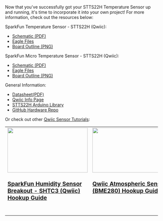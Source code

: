 Now that you've successfully got your STTS22H Temperature Sensor up and running, it's time to incorporate it into your own project! For more information, check out the resources below:

SparkFun Temperature Sensor - STTS22H (Qwiic):


* [Schematic (PDF)](\assets\BoardFiles\21262-SparkFun_Temperature_Sensor-STTS22H-EagleFiles.zip)
* [Eagle Files](\assets\BoardFiles\21262-SparkFun_Temperature_Sensor-STTS22H-EagleFiles.zip)
* [Board Outline (PNG)](\assets\imgs\21262-SparkFun_Temperature_Sensor-STTS22H-BoardOutline.png)



SparkFun Micro Temperature Sensor - STTS22H (Qwiic):

* [Schematic (PDF)](\assets\BoardFiles\SparkFun_Micro_Temperature_Sensor-STTS22H-Schematic.pdf)
* [Eagle Files](\assets\BoardFiles\21273-SparkFun_Micro_Temperature_Sensor-STTS22H-EagleFiles.zip)
* [Board Outline (PNG)](\assets\imgs\21273-SparkFun_Micro_Temperature_Sensor-STTS22H-BoardOutline.png)
 

General Information: 

* [Datasheet(PDF)](\assets\imgs\STTS22h-Datasheet.pdf)
* [Qwiic Info Page](https://www.sparkfun.com/qwiic)
* [STTS22H Arduino Library](https://github.com/sparkfun/SparkFun_STTS22H_Arduino_Library)
* [GitHub Hardware Repo](https://github.com/sparkfun/SparkFun_Temperature_Sensor-STTS22H)
 
Or check out other [Qwiic Sensor Tutorials](https://learn.sparkfun.com/tutorials/tags/qwiic):

<table style="border-style:none">
    <tr>
        <td style="vertical-align: text-top;" width="264px">
            <a href="https://learn.sparkfun.com/tutorials/sparkfun-humidity-sensor-breakout---shtc3-qwiic-hookup-guide">
            <div style="text-align: center"><img src="https://cdn.sparkfun.com/assets/learn_tutorials/1/1/6/9/16467-SparkFun_Humidity_Sensor_Breakout_-_SHTC3__Qwiic_-01.jpg" style="width:264px; height:148px; object-fit:contain;"></div>
            <h3 style="vertical-align: left">SparkFun Humidity Sensor Breakout - SHTC3 (Qwiic) Hookup Guide
            </h3></a>
        </td>
        <td style="vertical-align: text-top;" width="264px">
            <div style="text-align: center"><a href="https://learn.sparkfun.com/tutorials/qwiic-atmospheric-sensor-bme280-hookup-guide">
            <img src="https://cdn.sparkfun.com/assets/parts/1/4/0/1/4/15440-SparkFun_Atmospheric_Sensor_Breakout_-_BME280__Qwiic_-04a.jpg" style="width:264px; height:148px; object-fit:contain;"></div>
            <h3 style="text-align: left">Qwiic Atmospheric Sensor (BME280) Hookup Guide
            </h3></a>
        </td>
        <td style="vertical-align: text-top;" width="264px">
            <div style="text-align: center"><a href="https://learn.sparkfun.com/tutorials/qwiic-tmp117-high-precision-digital-temperature-sensor-hookup-guide">
            <img src="https://cdn.sparkfun.com/assets/parts/1/4/4/3/0/15805-SparkFun_High_Precision_Temperature_Sensor_-_TMP117__Qwiic_-01.jpg" style="width:264px; height:148px; object-fit:contain;"></div>
            <h3 style="text-align: left">Qwiic TMP117 High Precision Digital Temperature Sensor Hookup Guide
            </h3></a>
        </td>
        <td style="vertical-align: text-top;" width="264px">
            <a href="https://learn.sparkfun.com/tutorials/qwiic-pressure-sensor-bmp384-hookup-guide">
            <div style="text-align: center"><img src="https://cdn.sparkfun.com/assets/parts/1/9/3/3/8/19662-SparkFun_Pressure_Sensor_-_BMP384__Qwiic_-01.jpg" style="width:264px; height:148px; object-fit:contain;"></div>
            <h3 style="text-align: left">Qwiic Pressure Sensor (BMP384) Hookup Guide
            </h3></a>
        </td>
    </tr>
</table>
